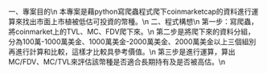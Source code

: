 # 
一、專案目的\n
本專案是藉python寫爬蟲程式爬下coinmarketcap的資料進行運算來找出市面上市植被低估可投資的幣種。\n
二、程式構想\n
第一步：寫爬蟲，將coinmarket上的TVL、MC、FDV爬下來。\n
第二步是將爬下來的資料分組，分為100萬-1000萬美金、1000萬美金-2000萬美金、2000萬美金以上三個組別再進行計算和比較，這樣才比較具參考價值。\n
第三步是進行運算，算出MC/FDV、MC/TVL來評估該幣種是否適合長期持有及是否被高估。\n
